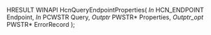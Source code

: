 HRESULT
WINAPI
HcnQueryEndpointProperties(
    _In_ HCN_ENDPOINT Endpoint,
    _In_ PCWSTR Query,
    _Outptr_ PWSTR* Properties,
    _Outptr_opt_ PWSTR* ErrorRecord
    );